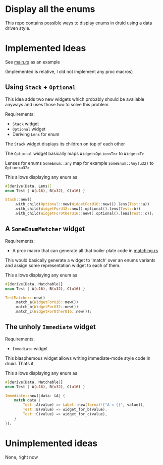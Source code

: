 # Display all the enums

This repo contains possible ways to display enums in druid using a data driven style.

# Implemented Ideas

See [main.rs] as an example

(Implemented is relative, I did not implement any proc macros)

## Using `Stack` + `Optional`

This idea adds two new widgets which probably should be available anyways and uses those two to solve this problem.

Requirements:
- `Stack` widget
- `Optional` widget
- Deriving `Lens` for enum

The `Stack` widget displays its children on top of each other

The `Optional` widget basically maps `Widget<Option<T>>` to `Widget<T>`

Lenses for enums `SomeEnum::any` map for example `SomeEnum::Any(u32)` to `Option<u32>`

This allows displaying any enum as
```rust
#[derive(Data, Lens)]
enum Test { A(u16), B(u32), C(u16) }

Stack::new()
    .with_child(Optional::new(WidgetForU16::new()).lens(Test::a))
    .with_child(WidgetForU32::new().optional().lens(Test::b))
    .with_child(WidgetForOtherU16::new().optional().lens(Test::c));
```

## A `SomeEnumMatcher` widget

Requirements:
- A proc macro that can generate all that boiler plate code in [matching.rs]

This would basically generate a widget to 'match' over an enums variants and assign some representation widget to each of them.

This allows displaying any enum as
```rust
#[derive[Data, Matchable]]
enum Test { A(u16), B(u32), C(u16) }

TestMatcher::new()
    .match_a(WidgetForU16::new())
    .match_b(WidgetForU32::new())
    .match_c(WidgetForOtherU16::new());
```

## The unholy `Immediate` widget

Requirements:
- `Immediate` widget

This blasphemous widget allows writing immediate-mode style code in druid. Thats it.

This allows displaying any enum as
```rust
#[derive[Data, Matchable]]
enum Test { A(u16), B(u32), C(u16) }

Immediate::new(|data: &A| {
    match data {
        Test::A(value) => Label::new(format!("A = {}", value)),
        Test::B(value) => widget_for_b(value),
        Test::C(value) => widget_for_c(value),
    }
});
```

# Unimplemented ideas

None, right now


[main.rs]: https://github.com/Finnerale/druid-enum-switcher/blob/master/src/main.rs
[matching.rs]: https://github.com/Finnerale/druid-enum-switcher/blob/master/src/matching.rs